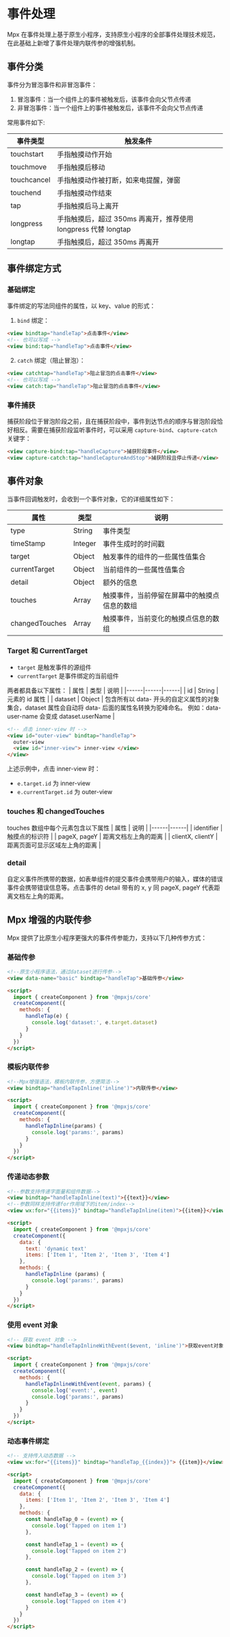 # 事件处理

Mpx 在事件处理上基于原生小程序，支持原生小程序的全部事件处理技术规范，在此基础上新增了事件处理内联传参的增强机制。

## 事件分类

事件分为冒泡事件和非冒泡事件：

1. 冒泡事件：当一个组件上的事件被触发后，该事件会向父节点传递
2. 非冒泡事件：当一个组件上的事件被触发后，该事件不会向父节点传递

常用事件如下:

| 事件类型    | 触发条件                                                       |
| ----------- | -------------------------------------------------------------- |
| touchstart  | 手指触摸动作开始                                               |
| touchmove   | 手指触摸后移动                                                 |
| touchcancel | 手指触摸动作被打断，如来电提醒，弹窗                           |
| touchend    | 手指触摸动作结束                                               |
| tap         | 手指触摸后马上离开                                             |
| longpress   | 手指触摸后，超过 350ms 再离开，推荐使用 longpress 代替 longtap |
| longtap     | 手指触摸后，超过 350ms 再离开                                  |

## 事件绑定方式

### 基础绑定

事件绑定的写法同组件的属性，以 key、value 的形式：

1. `bind` 绑定：

```html
<view bindtap="handleTap">点击事件</view>
<!-- 也可以写成 -->
<view bind:tap="handleTap">点击事件</view>
```

2. `catch` 绑定（阻止冒泡）：

```html
<view catchtap="handleTap">阻止冒泡的点击事件</view>
<!-- 也可以写成 -->
<view catch:tap="handleTap">阻止冒泡的点击事件</view>
```

### 事件捕获

捕获阶段位于冒泡阶段之前，且在捕获阶段中，事件到达节点的顺序与冒泡阶段恰好相反。需要在捕获阶段监听事件时，可以采用 `capture-bind`、`capture-catch` 关键字：

```html
<view capture-bind:tap="handleCapture">捕获阶段事件</view>
<view capture-catch:tap="handleCaptureAndStop">捕获阶段且停止传递</view>
```

## 事件对象

当事件回调触发时，会收到一个事件对象，它的详细属性如下：

| 属性           | 类型    | 说明                                         |
| -------------- | ------- | -------------------------------------------- |
| type           | String  | 事件类型                                     |
| timeStamp      | Integer | 事件生成时的时间戳                           |
| target         | Object  | 触发事件的组件的一些属性值集合               |
| currentTarget  | Object  | 当前组件的一些属性值集合                     |
| detail         | Object  | 额外的信息                                   |
| touches        | Array   | 触摸事件，当前停留在屏幕中的触摸点信息的数组 |
| changedTouches | Array   | 触摸事件，当前变化的触摸点信息的数组         |

### Target 和 CurrentTarget

- `target` 是触发事件的源组件
- `currentTarget` 是事件绑定的当前组件

两者都具备以下属性：
| 属性 | 类型 | 说明 |
|------|------|------|
| id | String | 元素的 id 属性 |
| dataset | Object | 包含所有以 data- 开头的自定义属性的对象集合，dataset 属性会自动将 data- 后面的属性名转换为驼峰命名。 例如：data-user-name 会变成 dataset.userName |

```html
<!-- 点击 inner-view 时 -->
<view id="outer-view" bindtap="handleTap">
  outer-view
  <view id="inner-view"> inner-view </view>
</view>
```

上述示例中，点击 inner-view 时：

- `e.target.id` 为 inner-view
- `e.currentTarget.id` 为 outer-view

### touches 和 changedTouches

touches 数组中每个元素包含以下属性
| 属性 | 说明 |
|------|------|
| identifier | 触摸点的标识符 |
| pageX, pageY | 距离文档左上角的距离 |
| clientX, clientY | 距离页面可显示区域左上角的距离 |

### detail

自定义事件所携带的数据，如表单组件的提交事件会携带用户的输入，媒体的错误事件会携带错误信息等。点击事件的 detail 带有的 x, y 同 pageX, pageY 代表距离文档左上角的距离。

## Mpx 增强的内联传参

Mpx 提供了比原生小程序更强大的事件传参能力，支持以下几种传参方式：

### 基础传参

```html
<!--原生小程序语法，通过dataset进行传参-->
<view data-name="basic" bindtap="handleTap">基础传参</view>

<script>
  import { createComponent } from '@mpxjs/core'
  createComponent({
    methods: {
      handleTap(e) {
        console.log('dataset:', e.target.dataset)
      }
    }
  })
</script>
```

### 模板内联传参

```html
<!--Mpx增强语法，模板内联传参，方便简洁-->
<view bindtap="handleTapInline('inline')">内联传参</view>

<script>
  import { createComponent } from '@mpxjs/core'
  createComponent({
    methods: {
      handleTapInline(params) {
        console.log('params:', params)
      }
    }
  })
</script>
```

### 传递动态参数

```html
<!--参数支持传递字面量和组件数据-->
<view bindtap="handleTapInline(text)">{{text}}</view>
<!--参数同样支持传递for作用域下的item/index-->
<view wx:for="{{items}}" bindtap="handleTapInline(item)">{{item}}</view>

<script>
  import { createComponent } from '@mpxjs/core'
  createComponent({
    data: {
      text: 'dynamic text'
      items: ['Item 1', 'Item 2', 'Item 3', 'Item 4']
    },
    methods: {
      handleTapInline (params) {
        console.log('params:', params)
      }
    }
  })
</script>
```

### 使用 event 对象

```html
<!-- 获取 event 对象 -->
<view bindtap="handleTapInlineWithEvent($event, 'inline')">获取event对象</view>

<script>
  import { createComponent } from '@mpxjs/core'
  createComponent({
    methods: {
      handleTapInlineWithEvent(event, params) {
        console.log('event:', event)
        console.log('params:', params)
      }
    }
  })
</script>
```

### 动态事件绑定

```html
<!-- 支持传入动态数据 -->
<view wx:for="{{items}}" bindtap="handleTap_{{index}}"> {{item}}</view>

<script>
  import { createComponent } from '@mpxjs/core'
  createComponent({
    data: {
      items: ['Item 1', 'Item 2', 'Item 3', 'Item 4']
    },
    methods: {
      const handleTap_0 = (event) => {
        console.log('Tapped on item 1')
      },

      const handleTap_1 = (event) => {
        console.log('Tapped on item 2')
      },

      const handleTap_2 = (event) => {
        console.log('Tapped on item 3')
      },

      const handleTap_3 = (event) => {
        console.log('Tapped on item 4')
      }
    }
  })
</script>
```
